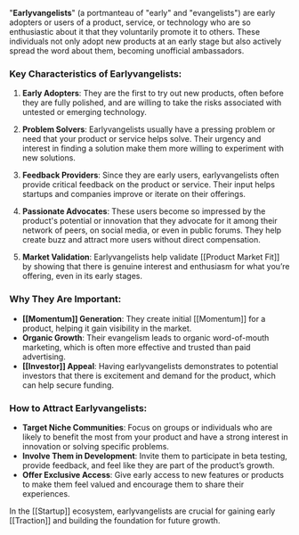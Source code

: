"**Earlyvangelists**" (a portmanteau of "early" and "evangelists") are early adopters or users of a product, service, or technology who are so enthusiastic about it that they voluntarily promote it to others. These individuals not only adopt new products at an early stage but also actively spread the word about them, becoming unofficial ambassadors.

### Key Characteristics of Earlyvangelists:
1. **Early Adopters**: They are the first to try out new products, often before they are fully polished, and are willing to take the risks associated with untested or emerging technology.
   
2. **Problem Solvers**: Earlyvangelists usually have a pressing problem or need that your product or service helps solve. Their urgency and interest in finding a solution make them more willing to experiment with new solutions.

3. **Feedback Providers**: Since they are early users, earlyvangelists often provide critical feedback on the product or service. Their input helps startups and companies improve or iterate on their offerings.

4. **Passionate Advocates**: These users become so impressed by the product's potential or innovation that they advocate for it among their network of peers, on social media, or even in public forums. They help create buzz and attract more users without direct compensation.

5. **Market Validation**: Earlyvangelists help validate [[Product Market Fit]] by showing that there is genuine interest and enthusiasm for what you’re offering, even in its early stages.

### Why They Are Important:
- **[[Momentum]] Generation**: They create initial [[Momentum]] for a product, helping it gain visibility in the market.
- **Organic Growth**: Their evangelism leads to organic word-of-mouth marketing, which is often more effective and trusted than paid advertising.
- **[[Investor]] Appeal**: Having earlyvangelists demonstrates to potential investors that there is excitement and demand for the product, which can help secure funding.

### How to Attract Earlyvangelists:
- **Target Niche Communities**: Focus on groups or individuals who are likely to benefit the most from your product and have a strong interest in innovation or solving specific problems.
- **Involve Them in Development**: Invite them to participate in beta testing, provide feedback, and feel like they are part of the product’s growth.
- **Offer Exclusive Access**: Give early access to new features or products to make them feel valued and encourage them to share their experiences.

In the [[Startup]] ecosystem, earlyvangelists are crucial for gaining early [[Traction]] and building the foundation for future growth.